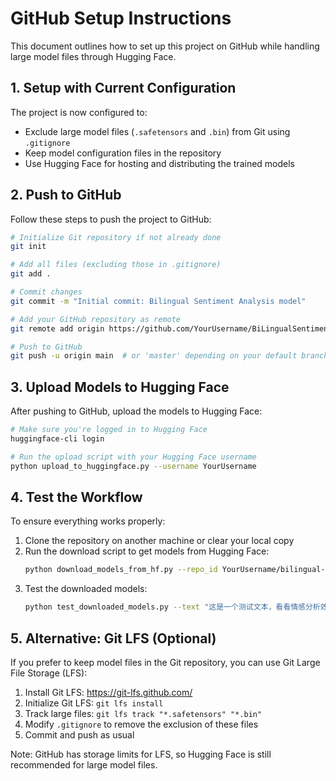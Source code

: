 # GitHub Setup Instructions

This document outlines how to set up this project on GitHub while handling large model files through Hugging Face.

## 1. Setup with Current Configuration

The project is now configured to:
- Exclude large model files (`.safetensors` and `.bin`) from Git using `.gitignore`
- Keep model configuration files in the repository
- Use Hugging Face for hosting and distributing the trained models

## 2. Push to GitHub

Follow these steps to push the project to GitHub:

```bash
# Initialize Git repository if not already done
git init

# Add all files (excluding those in .gitignore)
git add .

# Commit changes
git commit -m "Initial commit: Bilingual Sentiment Analysis model"

# Add your GitHub repository as remote
git remote add origin https://github.com/YourUsername/BiLingualSentimentMPS.git

# Push to GitHub
git push -u origin main  # or 'master' depending on your default branch name
```

## 3. Upload Models to Hugging Face

After pushing to GitHub, upload the models to Hugging Face:

```bash
# Make sure you're logged in to Hugging Face
huggingface-cli login

# Run the upload script with your Hugging Face username
python upload_to_huggingface.py --username YourUsername
```

## 4. Test the Workflow

To ensure everything works properly:

1. Clone the repository on another machine or clear your local copy
2. Run the download script to get models from Hugging Face:
   ```bash
   python download_models_from_hf.py --repo_id YourUsername/bilingual-sentiment-va
   ```
3. Test the downloaded models:
   ```bash
   python test_downloaded_models.py --text "这是一个测试文本，看看情感分析效果如何"
   ```

## 5. Alternative: Git LFS (Optional)

If you prefer to keep model files in the Git repository, you can use Git Large File Storage (LFS):

1. Install Git LFS: https://git-lfs.github.com/
2. Initialize Git LFS: `git lfs install`
3. Track large files: `git lfs track "*.safetensors" "*.bin"`
4. Modify `.gitignore` to remove the exclusion of these files
5. Commit and push as usual

Note: GitHub has storage limits for LFS, so Hugging Face is still recommended for large model files.
